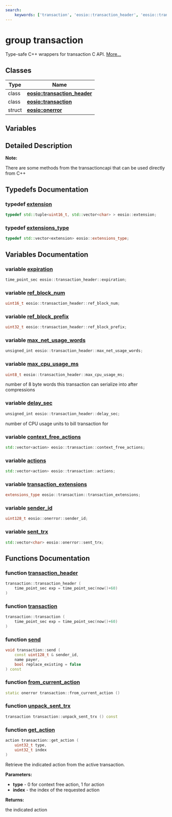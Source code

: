 ```yaml
---
search:
    keywords: ['transaction', 'eosio::transaction_header', 'eosio::transaction', 'eosio::onerror', 'extension', 'extensions_type', 'expiration', 'ref_block_num', 'ref_block_prefix', 'max_net_usage_words', 'max_cpu_usage_ms', 'delay_sec', 'context_free_actions', 'actions', 'transaction_extensions', 'sender_id', 'sent_trx', 'transaction_header', 'transaction', 'send', 'from_current_action', 'unpack_sent_trx', 'get_action']
---
```


# group transaction

Type-safe C++ wrappers for transaction C API. [More...](#detailed-description)
## Classes

|Type|Name|
|-----|-----|
|class|[**eosio::transaction\_header**](classeosio_1_1transaction__header.md)|
|class|[**eosio::transaction**](classeosio_1_1transaction.md)|
|struct|[**eosio::onerror**](structeosio_1_1onerror.md)|


## Variables

## Detailed Description



**Note:**

There are some methods from the transactioncapi that can be used directly from C++ 



## Typedefs Documentation

### typedef <a id="gaaf3ea17209c6d47129b2b232aede5439" href="#gaaf3ea17209c6d47129b2b232aede5439">extension</a>

```cpp
typedef std::tuple<uint16_t, std::vector<char> > eosio::extension;
```



### typedef <a id="ga19c346b66f7145a5336177ac3eb0849e" href="#ga19c346b66f7145a5336177ac3eb0849e">extensions\_type</a>

```cpp
typedef std::vector<extension> eosio::extensions_type;
```



## Variables Documentation

### variable <a id="ga32a532f21d5a5eeadd892723d9171e05" href="#ga32a532f21d5a5eeadd892723d9171e05">expiration</a>

```cpp
time_point_sec eosio::transaction_header::expiration;
```



### variable <a id="ga7bd1f446f3a9a212183787d223d89766" href="#ga7bd1f446f3a9a212183787d223d89766">ref\_block\_num</a>

```cpp
uint16_t eosio::transaction_header::ref_block_num;
```



### variable <a id="gaed4b528cd8a73ac9fa9cb5b7c429f90c" href="#gaed4b528cd8a73ac9fa9cb5b7c429f90c">ref\_block\_prefix</a>

```cpp
uint32_t eosio::transaction_header::ref_block_prefix;
```



### variable <a id="gaad5eeaa9d26473ae8faa0d9c5cf44c0e" href="#gaad5eeaa9d26473ae8faa0d9c5cf44c0e">max\_net\_usage\_words</a>

```cpp
unsigned_int eosio::transaction_header::max_net_usage_words;
```



### variable <a id="ga5fbc5f8eef0093ad65598953156d4359" href="#ga5fbc5f8eef0093ad65598953156d4359">max\_cpu\_usage\_ms</a>

```cpp
uint8_t eosio::transaction_header::max_cpu_usage_ms;
```

number of 8 byte words this transaction can serialize into after compressions 


### variable <a id="gadbe5ee5f38a82db68162188c49d62f39" href="#gadbe5ee5f38a82db68162188c49d62f39">delay\_sec</a>

```cpp
unsigned_int eosio::transaction_header::delay_sec;
```

number of CPU usage units to bill transaction for 


### variable <a id="ga38263b68fda9925f2c6472777a04179c" href="#ga38263b68fda9925f2c6472777a04179c">context\_free\_actions</a>

```cpp
std::vector<action> eosio::transaction::context_free_actions;
```



### variable <a id="gad53cc19e62742bf205934509c1363e42" href="#gad53cc19e62742bf205934509c1363e42">actions</a>

```cpp
std::vector<action> eosio::transaction::actions;
```



### variable <a id="ga445fd87e3465a1ca647c711c1ac0c711" href="#ga445fd87e3465a1ca647c711c1ac0c711">transaction\_extensions</a>

```cpp
extensions_type eosio::transaction::transaction_extensions;
```



### variable <a id="gae6686bc621795ad87f257d0be72f345c" href="#gae6686bc621795ad87f257d0be72f345c">sender\_id</a>

```cpp
uint128_t eosio::onerror::sender_id;
```



### variable <a id="ga1cae304360f79394762ec5040046887e" href="#ga1cae304360f79394762ec5040046887e">sent\_trx</a>

```cpp
std::vector<char> eosio::onerror::sent_trx;
```



## Functions Documentation

### function <a id="ga27106464af5cbbfd09b223eeb48d1e37" href="#ga27106464af5cbbfd09b223eeb48d1e37">transaction\_header</a>

```cpp
transaction::transaction_header (
    time_point_sec exp = time_point_sec(now()+60)
)
```



### function <a id="gad090d569f520dce4919de93bcec2e260" href="#gad090d569f520dce4919de93bcec2e260">transaction</a>

```cpp
transaction::transaction (
    time_point_sec exp = time_point_sec(now()+60)
)
```



### function <a id="gaff16436e52fff284fabc0b748be342b4" href="#gaff16436e52fff284fabc0b748be342b4">send</a>

```cpp
void transaction::send (
    const uint128_t & sender_id,
    name payer,
    bool replace_existing = false
) const
```



### function <a id="gabdf7bc0ef45beae2daf8cf3f08a7cd42" href="#gabdf7bc0ef45beae2daf8cf3f08a7cd42">from\_current\_action</a>

```cpp
static onerror transaction::from_current_action ()
```



### function <a id="ga8fe8368f7a3213b5ab0a93407f41cd66" href="#ga8fe8368f7a3213b5ab0a93407f41cd66">unpack\_sent\_trx</a>

```cpp
transaction transaction::unpack_sent_trx () const
```



### function <a id="gac01a00482f2dc95bf4850b2e8213ee90" href="#gac01a00482f2dc95bf4850b2e8213ee90">get\_action</a>

```cpp
action transaction::get_action (
    uint32_t type,
    uint32_t index
)
```


Retrieve the indicated action from the active transaction. 

**Parameters:**


* **type** - 0 for context free action, 1 for action 
* **index** - the index of the requested action 



**Returns:**

the indicated action 





